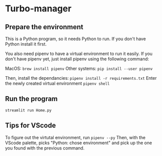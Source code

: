 # Turbo-manager

## Prepare the environment

This is a Python program, so it needs Python to run. If you don't have Python install it first.

You also need pipenv to have a virtual environment to run it easily. If you don't have pipenv yet, just install pipenv using the following command:

MacOS: `brew install pipenv`
Other systems: `pip install --user pipenv`

Then, install the dependancies:
`pipenv install -r requirements.txt`
Enter the newly created virtual environment
`pipenv shell`

## Run the program

`streamlit run Home.py`

## Tips for VScode

To figure out the virtutal environment, run `pipenv --py`
Then, with the VScode palette, picks "Python: chose environment" and pick up the one you found with the previous command.
